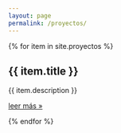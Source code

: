 ```yaml
---
layout: page
permalink: /proyectos/
---
```


<div class="row">
{% for item in site.proyectos %}
<div class="col-lg-4">
<h2>{{ item.title }}</h2>
<p>{{ item.description }}</p>
  <p><a class="btn btn-default" role="button" href="{{ item.url }}">leer más &raquo;</a></p>
</div>
{% endfor %}
</div>

